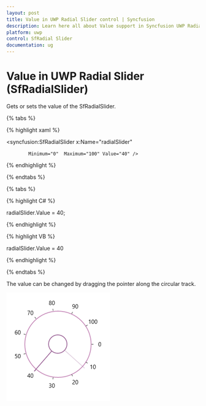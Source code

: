 ```yaml
---
layout: post
title: Value in UWP Radial Slider control | Syncfusion
description: Learn here all about Value support in Syncfusion UWP Radial Slider (SfRadialSlider) control and more.
platform: uwp
control: SfRadial Slider 
documentation: ug
---
```


# Value in UWP Radial Slider (SfRadialSlider)

Gets or sets the value of the SfRadialSlider.

{% tabs %}

{% highlight xaml %}

<syncfusion:SfRadialSlider x:Name="radialSlider"

            Minimum="0"  Maximum="100" Value="40" />

{% endhighlight %}

{% endtabs %}

{% tabs %}

{% highlight C# %}

radialSlider.Value = 40;

{% endhighlight %}

{% highlight VB %}

radialSlider.Value = 40

{% endhighlight %}

{% endtabs %}


The value can be changed by dragging the pointer along the circular track. 

![Concepts--and-Features_img1](Concepts--and-Features_images/Concepts--and-Features_img1.png)
